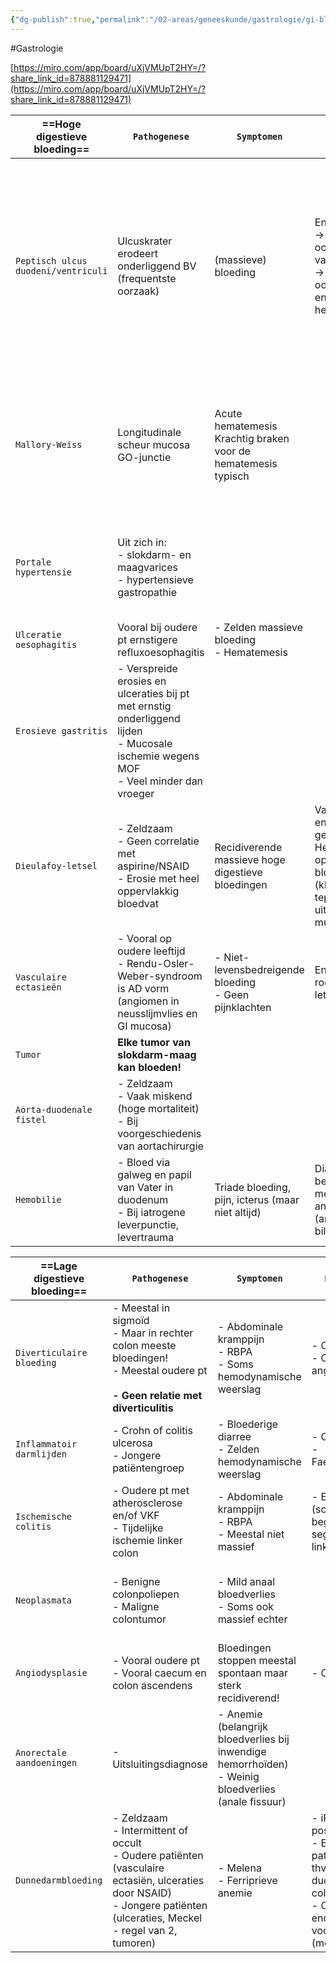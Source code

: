 ```yaml
---
{"dg-publish":true,"permalink":"/02-areas/geneeskunde/gastrologie/gi-bloedingen/","noteIcon":"","created":"2024-11-24T10:55:17.459+01:00","updated":"2024-12-31T16:55:10.069+01:00"}
---
```


#Gastrologie 


[https://miro.com/app/board/uXjVMUpT2HY=/?share_link_id=878881129471](https://miro.com/app/board/uXjVMUpT2HY=/?share_link_id=878881129471)

| ==Hoge digestieve bloeding==        | `Pathogenese`                                                                                                                                | `Symptomen`                                                        | `Diagnose`                                                                                           | `Behandeling`                                                                                                                                                                                                                          |
| ----------------------------------- | -------------------------------------------------------------------------------------------------------------------------------------------- | ------------------------------------------------------------------ | ---------------------------------------------------------------------------------------------------- | -------------------------------------------------------------------------------------------------------------------------------------------------------------------------------------------------------------------------------------- |
| `Peptisch ulcus duodeni/ventriculi` | Ulcuskrater erodeert onderliggend BV  <br>(frequentste oorzaak)                                                                              | (massieve) bloeding                                                | Endoscopie  <br>→ precieze oorzaak vaststellen  <br>→ indien nodig ook endoscopische hemostase       | 80% stopt spontaan (cave bloedverdunners)  <br>- Endoscopische hemostase  <br>- Gerichte chrirugie  <br>- Embolisatie  <br>  <br>  <br>Preventie recidief:  <br>  <br>- Steeds PPI starten  <br>- NSAID’s stoppen  <br>- HP eradiceren |
| `Mallory-Weiss`                     | Longitudinale scheur mucosa GO-junctie                                                                                                       | Acute hematemesis  <br>Krachtig braken voor de hematemesis typisch |                                                                                                      | 90% stopt spontaan  <br>  <br>- Supportief  <br>- Soms endoscopische hemostase  <br>  <br>PPI geen zin (geen peptisch letsel)                                                                                                          |
| `Portale hypertensie`               | Uit zich in:  <br>- slokdarm- en maagvarices  <br>- hypertensieve gastropathie                                                               |                                                                    |                                                                                                      | - Vasoactief medicament  <br>- Antimicrobiële profylaxe (na cultuur)  <br>!vooral variceale bloeding levensbedreigend!                                                                                                                 |
| `Ulceratie oesophagitis`            | Vooral bij oudere pt ernstigere refluxoesophagitis                                                                                           | - Zelden massieve bloeding  <br>- Hematemesis                      |                                                                                                      |                                                                                                                                                                                                                                        |
| `Erosieve gastritis`                | - Verspreide erosies en ulceraties bij pt met ernstig onderliggend lijden  <br>- Mucosale ischemie wegens MOF  <br>- Veel minder dan vroeger |                                                                    |                                                                                                      |                                                                                                                                                                                                                                        |
| `Dieulafoy-letsel`                  | - Zeldzaam  <br>- Geen correlatie met aspirine/NSAID  <br>- Erosie met heel oppervlakkig bloedvat                                            | Recidiverende massieve hoge digestieve bloedingen                  | Vaak endoscopisch gemist  <br>Heel oppervlakkig bloedvat (kleine, rode tepel die uitpuilt in mucosa) | Endoscopische hemostase                                                                                                                                                                                                                |
| `Vasculaire ectasieën`              | - Vooral op oudere leeftijd  <br>- Rendu-Osler-Weber-syndroom is AD vorm (angiomen in neusslijmvlies en GI mucosa)                           | - Niet-levensbedreigende bloeding  <br>- Geen pijnklachten         | Endoscopische rode, vlakke letsels                                                                   | Coagulatie                                                                                                                                                                                                                             |
| `Tumor`                             | **Elke tumor van slokdarm-maag kan bloeden!**                                                                                                |                                                                    |                                                                                                      |                                                                                                                                                                                                                                        |
| `Aorta-duodenale fistel`            | - Zeldzaam  <br>- Vaak miskend (hoge mortaliteit)  <br>- Bij voorgeschiedenis van aortachirurgie                                             |                                                                    |                                                                                                      |                                                                                                                                                                                                                                        |
| `Hemobilie`                         | - Bloed via galweg en papil van Vater in duodenum  <br>- Bij iatrogene leverpunctie, levertrauma                                             | Triade bloeding, pijn, icterus (maar niet altijd)                  | Diagnose bevestigen met angiografie (areterio-biliaire fistel)                                       | Embolisatie                                                                                                                                                                                                                            |

| ==Lage digestieve bloeding== |`Pathogenese`|`Symptomen`|`Diagnose`|`Behandeling`|
| ---------------------------- | ---------------------------------------------------------------------------------------------------------------------------------------------------------------------------------- | -------------------------------------------------------------------------------------------------------- | -------------------------------------------------------------------------------------------------------------------------- | ----------------------------------------------------------- |
| `Diverticulaire bloeding`    |- Meestal in sigmoïd  <br>- Maar in rechter colon meeste bloedingen!  <br>- Meestal oudere pt  <br>  <br>**- Geen relatie met diverticulitis**|- Abdominale kramppijn  <br>- RBPA  <br>- Soms hemodynamische weerslag|- Coloscopie  <br>- CT-angiografie|Meestal stopt bloeding spontaan|
| `Inflammatoir darmlijden`    |- Crohn of colitis ulcerosa  <br>- Jongere patiëntengroep|- Bloederige diarree  <br>- Zelden hemodynamische weerslag|- Coloscopie  <br>- Faecescultuur|Medicamenteus (colitis)|
| `Ischemische colitis`        |- Oudere pt met atherosclerose en/of VKF  <br>- Tijdelijke ischemie linker colon|- Abdominale kramppijn  <br>- RBPA  <br>- Meestal niet massief|- Endoscopie (scherp begrensd segment in linker colong)|Louter supportief:  <br>- BD-controle  <br>- Vocht|
| `Neoplasmata`                |- Benigne colonpoliepen  <br>- Maligne colontumor|- Mild anaal bloedverlies  <br>- Soms ook massief echter||- Endoscopische poliepectomie (1-5% risico op bloeding ook)|
| `Angiodysplasie`             |- Vooral oudere pt  <br>- Vooral caecum en colon ascendens|Bloedingen stoppen meestal spontaan maar sterk recidiverend!|- Coloscopie|- Coagulatie|
| `Anorectale aandoeningen`    |- Uitsluitingsdiagnose|- Anemie (belangrijk bloedverlies bij inwendige hemorrhoïden)  <br>- Weinig bloedverlies (anale fissuur)|||
| `Dunnedarmbloeding`          |- Zeldzaam  <br>- Intermittent of occult  <br>- Oudere patiënten (vasculaire ectasiën, ulceraties door NSAID)  <br>- Jongere patiënten (ulceraties, Meckel - regel van 2, tumoren)|- Melena  <br>- Ferriprieve anemie|- iFOBT positief  <br>- Exclusie pathologie thv maag-duodenum-colon  <br>- Capsule endoscopie - voorkeur  <br>(meckelscan)|Gericht naargelang lokalisatie en aard gevonden letsel|